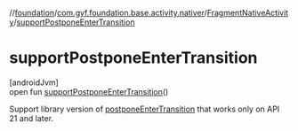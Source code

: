 //[foundation](../../../index.md)/[com.gyf.foundation.base.activity.nativer](../index.md)/[FragmentNativeActivity](index.md)/[supportPostponeEnterTransition](support-postpone-enter-transition.md)

# supportPostponeEnterTransition

[androidJvm]\
open fun [supportPostponeEnterTransition](support-postpone-enter-transition.md)()

Support library version of [postponeEnterTransition](https://developer.android.com/reference/kotlin/android/app/Activity.html#postponeentertransition) that works only on API 21 and later.